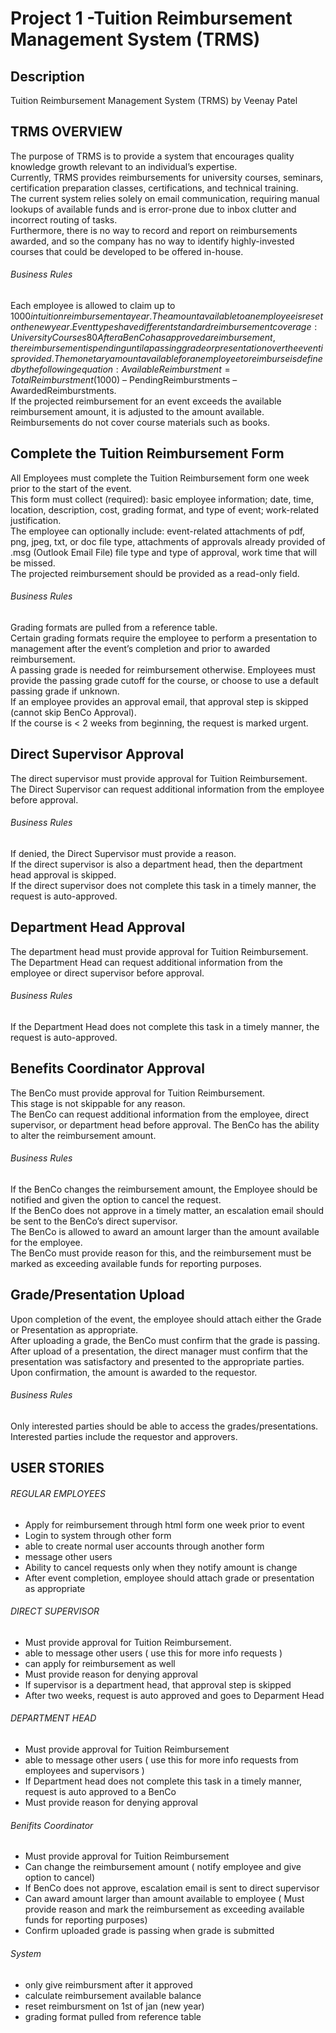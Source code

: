 # Project 1 -Tuition Reimbursement Management System (TRMS) 

## Description
Tuition Reimbursement Management System (TRMS) by Veenay Patel

## TRMS OVERVIEW
The purpose of TRMS is to provide a system that encourages quality knowledge growth relevant to an individual’s expertise.   
Currently, TRMS provides reimbursements for university courses, seminars, certification preparation classes, certifications, and technical training.  
The current system relies solely on email communication, requiring manual lookups of available funds and is error-prone due to inbox clutter and incorrect routing of tasks.  
Furthermore, there is no way to record and report on reimbursements awarded, and so the company has no way to identify highly-invested courses that could be developed to be offered in-house.

###### Business Rules
Each employee is allowed to claim up to $1000 in tuition reimbursement a year. The amount available to an employee is reset on the new year.  
Event types have different standard reimbursement coverage: University Courses 80%, Seminars 60%, Certification Preparation Classes 75%, Certification 100%, Technical Training 90%, Other 30%.  
After a BenCo has approved a reimbursement, the reimbursement is pending until a passing grade or presentation over the event is provided.  
The monetary amount available for an employee to reimburse is defined by the following equation: 
AvailableReimburstment = TotalReimburstment ($1000) – PendingReimburstments – AwardedReimburstments.  
If the projected reimbursement for an event exceeds the available reimbursement amount, it is adjusted to the amount available.  
Reimbursements do not cover course materials such as books.
	
## Complete the Tuition Reimbursement Form
All Employees must complete the Tuition Reimbursement form one week prior to the start of the event.  
This form must collect (required): basic employee information; date, time, location, description, cost, grading format, and type of event; work-related justification.  
The employee can optionally include: event-related attachments of pdf, png, jpeg, txt, or doc file type, attachments of approvals already provided of .msg (Outlook Email File) file type and type of approval, work time that will be missed.  
The projected reimbursement should be provided as a read-only field.
		
###### Business Rules
Grading formats are pulled from a reference table.  
Certain grading formats require the employee to perform a presentation to management after the event’s completion and prior to awarded reimbursement.  
A passing grade is needed for reimbursement otherwise.  Employees must provide the passing grade cutoff for the course, or choose to use a default passing grade if unknown.  
If an employee provides an approval email, that approval step is skipped (cannot skip BenCo Approval).  
If the course is < 2 weeks from beginning, the request is marked urgent.
	
## Direct Supervisor Approval
The direct supervisor must provide approval for Tuition Reimbursement.  
The Direct Supervisor can request additional information from the employee before approval. 
		
###### Business Rules
If denied, the Direct Supervisor must provide a reason.  
If the direct supervisor is also a department head, then the department head approval is skipped.  
If the direct supervisor does not complete this task in a timely manner, the request is auto-approved. 
	
## Department Head Approval
The department head must provide approval for Tuition Reimbursement.  
The Department Head can request additional information from the employee or direct supervisor before approval.
		
###### Business Rules
If the Department Head does not complete this task in a timely manner, the request is auto-approved.

## Benefits Coordinator Approval
The BenCo must provide approval for Tuition Reimbursement.  
This stage is not skippable for any reason.  
The BenCo can request additional information from the employee, direct supervisor, or department head before approval. 
The BenCo has the ability to alter the reimbursement amount.

###### Business Rules
If the BenCo changes the reimbursement amount, the Employee should be notified and given the option to cancel the request.  
If the BenCo does not approve in a timely matter, an escalation email should be sent to the BenCo’s direct supervisor.  
The BenCo is allowed to award an amount larger than the amount available for the employee.  
The BenCo must provide reason for this, and the reimbursement must be marked as exceeding available funds for reporting purposes.

## Grade/Presentation Upload
Upon completion of the event, the employee should attach either the Grade or Presentation as appropriate.  
After uploading a grade, the BenCo must confirm that the grade is passing.  
After upload of a presentation, the direct manager must confirm that the presentation was satisfactory and presented to the appropriate parties.  
Upon confirmation, the amount is awarded to the requestor.
		
###### Business Rules
Only interested parties should be able to access the grades/presentations.  
Interested parties include the requestor and approvers.  
		
	
## USER STORIES

###### REGULAR EMPLOYEES
- Apply for reimbursement through html form one week prior to event
- Login to system through other form
- able to create normal user accounts through another form
- message other users
- Ability to cancel requests only when they notify amount is change
- After event completion, employee should attach grade or presentation as appropriate

###### DIRECT SUPERVISOR
- Must provide approval for Tuition Reimbursement. 
- able to message other users ( use this for more info requests )
- can apply for reimbursement as well
- Must provide reason for denying approval
- If supervisor is a department head, that approval step is skipped
- After two weeks, request is auto approved and goes to Deparment Head

###### DEPARTMENT HEAD 
- Must provide approval for Tuition Reimbursement
- able to message other users ( use this for more info requests from employees and supervisors )
- If Department head does not complete this task in a timely manner, request is auto approved to a BenCo
- Must provide reason for denying approval

###### Benifits Coordinator
- Must provide approval for Tuition Reimbursement
- Can change the reimbursement amount ( notify employee and give option to cancel)
- If BenCo does not approve, escalation email is sent to direct supervisor
- Can award amount larger than amount available to employee ( Must provide reason and mark the reimbursement as exceeding available funds for reporting purposes)
- Confirm uploaded grade is passing when grade is submitted

###### System
- only give reimbursment after it approved
- calculate reimbursement available balance
- reset reimbursment on 1st of jan (new year)
- grading format pulled from reference table

